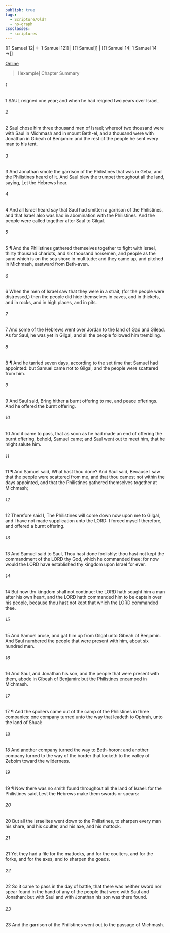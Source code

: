 ```yaml
---
publish: true
tags:
  - Scripture/OldT
  - no-graph
cssclasses:
  - scriptures
---
```

[[1 Samuel 12| ← 1 Samuel 12]] | [[1 Samuel]] | [[1 Samuel 14| 1 Samuel 14 →]]

[Online](https://churchofjesuschrist.org/study/scriptures/ot/1-sam/13?lang=eng)

>[!example] Chapter Summary
>
###### 1
1 SAUL reigned one year; and when he had reigned two years over Israel,
###### 2
2 Saul chose him three thousand men of Israel; whereof two thousand were with Saul in Michmash and in mount Beth-el, and a thousand were with Jonathan in Gibeah of Benjamin: and the rest of the people he sent every man to his tent.
###### 3
3 And Jonathan smote the garrison of the Philistines that was in Geba, and the Philistines heard of it.  And Saul blew the trumpet throughout all the land, saying, Let the Hebrews hear.
###### 4
4 And all Israel heard say that Saul had smitten a garrison of the Philistines, and that Israel also was had in abomination with the Philistines.  And the people were called together after Saul to Gilgal.
###### 5
5 ¶ And the Philistines gathered themselves together to fight with Israel, thirty thousand chariots, and six thousand horsemen, and people as the sand which is on the sea shore in multitude: and they came up, and pitched in Michmash, eastward from Beth-aven.
###### 6
6 When the men of Israel saw that they were in a strait, (for the people were distressed,) then the people did hide themselves in caves, and in thickets, and in rocks, and in high places, and in pits.
###### 7
7 And some of the Hebrews went over Jordan to the land of Gad and Gilead.  As for Saul, he was yet in Gilgal, and all the people followed him trembling.
###### 8
8 ¶ And he tarried seven days, according to the set time that Samuel had appointed: but Samuel came not to Gilgal; and the people were scattered from him.
###### 9
9 And Saul said, Bring hither a burnt offering to me, and peace offerings.  And he offered the burnt offering.
###### 10
10 And it came to pass, that as soon as he had made an end of offering the burnt offering, behold, Samuel came; and Saul went out to meet him, that he might salute him.
###### 11
11 ¶ And Samuel said, What hast thou done?  And Saul said, Because I saw that the people were scattered from me, and that thou camest not within the days appointed, and that the Philistines gathered themselves together at Michmash;
###### 12
12 Therefore said I, The Philistines will come down now upon me to Gilgal, and I have not made supplication unto the LORD: I forced myself therefore, and offered a burnt offering.
###### 13
13 And Samuel said to Saul, Thou hast done foolishly: thou hast not kept the commandment of the LORD thy God, which he commanded thee: for now would the LORD have established thy kingdom upon Israel for ever.
###### 14
14 But now thy kingdom shall not continue: the LORD hath sought him a man after his own heart, and the LORD hath commanded him to be captain over his people, because thou hast not kept that which the LORD commanded thee.
###### 15
15 And Samuel arose, and gat him up from Gilgal unto Gibeah of Benjamin.  And Saul numbered the people that were present with him, about six hundred men.
###### 16
16 And Saul, and Jonathan his son, and the people that were present with them, abode in Gibeah of Benjamin: but the Philistines encamped in Michmash.
###### 17
17 ¶ And the spoilers came out of the camp of the Philistines in three companies: one company turned unto the way that leadeth to Ophrah, unto the land of Shual:
###### 18
18 And another company turned the way to Beth-horon: and another company turned to the way of the border that looketh to the valley of Zeboim toward the wilderness.
###### 19
19 ¶ Now there was no smith found throughout all the land of Israel: for the Philistines said, Lest the Hebrews make them swords or spears:
###### 20
20 But all the Israelites went down to the Philistines, to sharpen every man his share, and his coulter, and his axe, and his mattock.
###### 21
21 Yet they had a file for the mattocks, and for the coulters, and for the forks, and for the axes, and to sharpen the goads.
###### 22
22 So it came to pass in the day of battle, that there was neither sword nor spear found in the hand of any of the people that were with Saul and Jonathan: but with Saul and with Jonathan his son was there found.
###### 23
23 And the garrison of the Philistines went out to the passage of Michmash.



